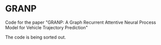 # GRANP
Code for the paper "GRANP: A Graph Recurrent Attentive Neural Process Model for Vehicle Trajectory Prediction"

The code is being sorted out.
